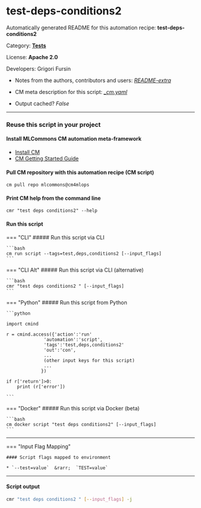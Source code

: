 # test-deps-conditions2
Automatically generated README for this automation recipe: **test-deps-conditions2**

Category: **[Tests](..)**

License: **Apache 2.0**

Developers: Grigori Fursin
* Notes from the authors, contributors and users: [*README-extra*](https://github.com/mlcommons/cm4mlops/tree/main/script/test-deps-conditions2/README-extra.md)

* CM meta description for this script: *[_cm.yaml](https://github.com/mlcommons/cm4mlops/tree/main/script/test-deps-conditions2/_cm.yaml)*
* Output cached? *False*

---
### Reuse this script in your project

#### Install MLCommons CM automation meta-framework

* [Install CM](https://docs.mlcommons.org/ck/install)
* [CM Getting Started Guide](https://docs.mlcommons.org/ck/getting-started/)

#### Pull CM repository with this automation recipe (CM script)

```cm pull repo mlcommons@cm4mlops```

#### Print CM help from the command line

````cmr "test deps conditions2" --help````

#### Run this script

=== "CLI"
    ##### Run this script via CLI

    ```bash
    cm run script --tags=test,deps,conditions2 [--input_flags]
    ```
=== "CLI Alt"
    ##### Run this script via CLI (alternative)


    ```bash
    cmr "test deps conditions2 " [--input_flags]
    ```

=== "Python"
    ##### Run this script from Python


    ```python

    import cmind

    r = cmind.access({'action':'run'
                  'automation':'script',
                  'tags':'test,deps,conditions2'
                  'out':'con',
                  ...
                  (other input keys for this script)
                  ...
                 })

    if r['return']>0:
        print (r['error'])

    ```


=== "Docker"
    ##### Run this script via Docker (beta)

    ```bash
    cm docker script "test deps conditions2" [--input_flags]
    ```
___

=== "Input Flag Mapping"


    #### Script flags mapped to environment

    * `--test=value`  &rarr;  `TEST=value`




___
#### Script output
```bash
cmr "test deps conditions2 " [--input_flags] -j
```